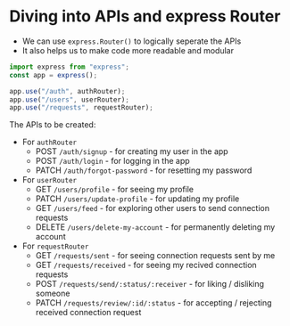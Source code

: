 # Diving into APIs and express Router

- We can use `express.Router()` to logically seperate the APIs
- It also helps us to make code more readable and modular

```js
import express from "express";
const app = express();

app.use("/auth", authRouter);
app.use("/users", userRouter);
app.use("/requests", requestRouter);
```

The APIs to be created:

- For `authRouter`
  - POST `/auth/signup` - for creating my user in the app
  - POST `/auth/login` - for logging in the app
  - PATCH `/auth/forgot-password` - for resetting my password
- For `userRouter`
  - GET `/users/profile` - for seeing my profile
  - PATCH `/users/update-profile` - for updating my profile
  - GET `/users/feed` - for exploring other users to send connection requests
  - DELETE `/users/delete-my-account` - for permanently deleting my account
- For `requestRouter`
  - GET `/requests/sent` - for seeing connection requests sent by me
  - GET `/requests/received` - for seeing my recived connection requests
  - POST `/requests/send/:status/:receiver` - for liking / disliking someone
  - PATCH `/requests/review/:id/:status` - for accepting / rejecting received connection request
